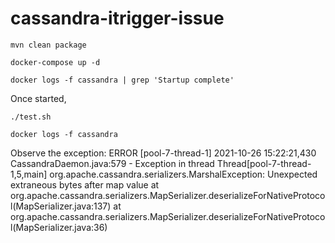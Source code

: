 # cassandra-itrigger-issue

```console
mvn clean package

docker-compose up -d

docker logs -f cassandra | grep 'Startup complete'
```
Once started,

```console
./test.sh

docker logs -f cassandra
```

Observe the exception:
ERROR [pool-7-thread-1] 2021-10-26 15:22:21,430 CassandraDaemon.java:579 - Exception in thread Thread[pool-7-thread-1,5,main]
org.apache.cassandra.serializers.MarshalException: Unexpected extraneous bytes after map value
	at org.apache.cassandra.serializers.MapSerializer.deserializeForNativeProtocol(MapSerializer.java:137)
	at org.apache.cassandra.serializers.MapSerializer.deserializeForNativeProtocol(MapSerializer.java:36)

